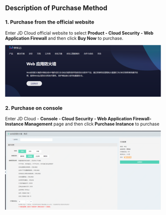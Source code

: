 ## Description of Purchase Method

### 1. Purchase from the official website

Enter JD Cloud official website to select **Product - Cloud Security - Web Application Firewall** and then click **Buy Now** to purchase.

![image.png](../../../../image/WAF/bug01.png)


### 2. Purchase on console

Enter JD Cloud - **Console - Cloud Security - Web Application Firewall-Instance Management** page and then click **Purchase Instance** to purchase

![image.png](../../../..//image/WAF/bug2.png)

 
